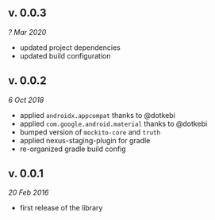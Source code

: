 v. 0.0.3
--------
*? Mar 2020*

- updated project dependencies
- updated build configuration

v. 0.0.2
--------
*6 Oct 2018*

- applied `androidx.appcompat` thanks to @dotkebi 
- applied `com.google.android.material` thanks to @dotkebi 
- bumped version of `mockito-core` and `truth`
- applied nexus-staging-plugin for gradle
- re-organized gradle build config

v. 0.0.1
--------
*20 Feb 2016*

- first release of the library
